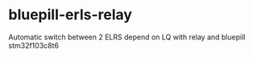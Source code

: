 # bluepill-erls-relay
Automatic switch between 2 ELRS depend on LQ with relay and bluepill stm32f103c8t6
